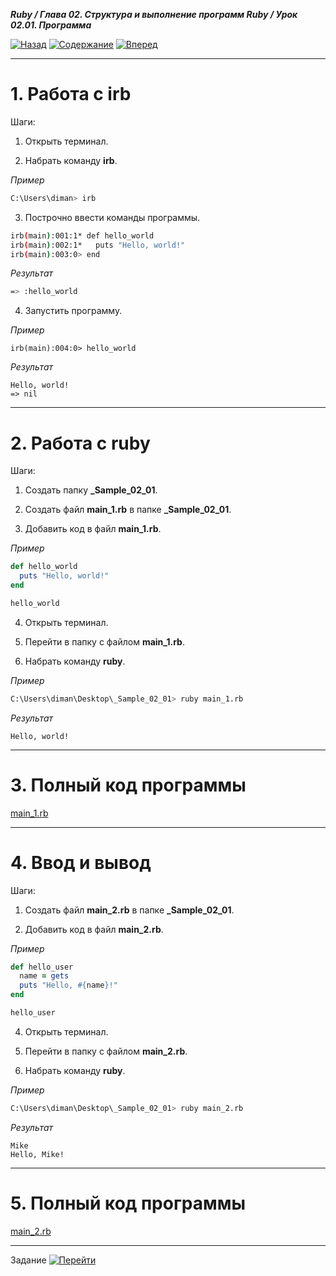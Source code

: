 ***Ruby / Глава 02. Структура и выполнение программ Ruby / Урок 02.01. Программа***

[![Назад](https://img.shields.io/badge/-%D0%9D%D0%B0%D0%B7%D0%B0%D0%B4-brightgreen)](1.Лекция.md)
[![Содержание](https://img.shields.io/badge/-%D0%A1%D0%BE%D0%B4%D0%B5%D1%80%D0%B6%D0%B0%D0%BD%D0%B8%D0%B5-purple)](README.md)
[![Вперед](https://img.shields.io/badge/-%D0%92%D0%BF%D0%B5%D1%80%D0%B5%D0%B4-brightgreen)](3.Задание.md)

***

# 1. Работа с irb

Шаги:

1. Открыть терминал.

2. Набрать команду **irb**.

*Пример*

```sh
C:\Users\diman> irb
```

3. Построчно ввести команды программы.

```sh
irb(main):001:1* def hello_world
irb(main):002:1*   puts "Hello, world!"
irb(main):003:0> end
```

*Результат*

```sh
=> :hello_world
```

4. Запустить программу.

*Пример*

```shell script
irb(main):004:0> hello_world
```

*Результат*

```shell script
Hello, world!
=> nil
```

***

# 2. Работа с ruby

Шаги:

1. Создать папку **_Sample_02_01**.

2. Создать файл **main_1.rb** в папке **_Sample_02_01**.

3. Добавить код в файл **main_1.rb**.

*Пример*

```ruby
def hello_world
  puts "Hello, world!"
end

hello_world
```

4. Открыть терминал.

5. Перейти в папку с файлом **main_1.rb**.

6. Набрать команду **ruby**.

*Пример*

```sh
C:\Users\diman\Desktop\_Sample_02_01> ruby main_1.rb
```

*Результат*

```text
Hello, world!
```

***

# 3. Полный код программы

[main_1.rb](_Sample_02_01/main_1.rb)

***

# 4. Ввод и вывод

Шаги:

1. Создать файл **main_2.rb** в папке **_Sample_02_01**.

2. Добавить код в файл **main_2.rb**.

*Пример*

```ruby
def hello_user
  name = gets
  puts "Hello, #{name}!"
end

hello_user
```

4. Открыть терминал.

5. Перейти в папку с файлом **main_2.rb**.

6. Набрать команду **ruby**.

*Пример*

```sh
C:\Users\diman\Desktop\_Sample_02_01> ruby main_2.rb
```

*Результат*

```text
Mike
Hello, Mike!
```

***

# 5. Полный код программы

[main_2.rb](_Sample_02_01/main_2.rb)

***

Задание [![Перейти](https://img.shields.io/badge/-%D0%9F%D0%B5%D1%80%D0%B5%D0%B9%D1%82%D0%B8-blue)](3.Задание.md)